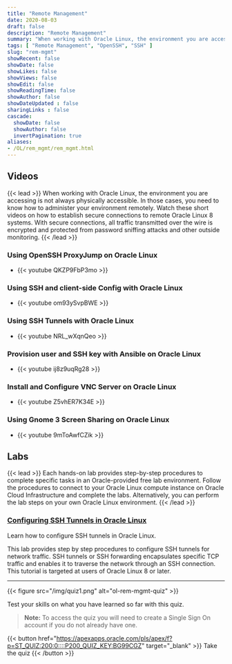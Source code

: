 ```yaml
---
title: "Remote Management"
date: 2020-08-03
draft: false
description: "Remote Management"
summary: "When working with Oracle Linux, the environment you are accessing is not always physically accessible. In those cases, you need to know how to administer your environment remotely. Watch these short videos on how to establish secure connections to remote Oracle Linux 8 systems. With secure connections, all traffic transmitted over the wire is encrypted and protected from password sniffing attacks and other outside monitoring."
tags: [ "Remote Management", "OpenSSH", "SSH" ]
slug: "rem-mgmt"
showRecent: false
showDate: false
showLikes: false
showViews: false
showEdit: false
showReadingTime: false
showAuthor: false
showDateUpdated : false
sharingLinks : false
cascade:
  showDate: false
  showAuthor: false
  invertPagination: true
aliases:
- /OL/rem_mgmt/rem_mgmt.html
---
```


## Videos

{{< lead >}} When working with Oracle Linux, the environment you are accessing is not always physically accessible. In those cases, you need to know how to administer your environment remotely. Watch these short videos on how to establish secure connections to remote Oracle Linux 8 systems. With secure connections, all traffic transmitted over the wire is encrypted and protected from password sniffing attacks and other outside monitoring. {{< /lead >}}

### Using OpenSSH ProxyJump on Oracle Linux

- {{< youtube QKZP9FbP3mo >}}

### Using SSH and client-side Config with Oracle Linux

- {{< youtube om93ySvpBWE >}}

### Using SSH Tunnels with Oracle Linux

- {{< youtube NRL_wXqnQeo >}}

### Provision user and SSH key with Ansible on Oracle Linux

- {{< youtube ij8z9uqRg28 >}}

### Install and Configure VNC Server on Oracle Linux

- {{< youtube Z5vhER7K34E >}}

### Using Gnome 3 Screen Sharing on Oracle Linux

- {{< youtube 9mToAwfCZik >}}

## Labs

{{< lead >}} Each hands-on lab provides step-by-step procedures to complete specific tasks in an Oracle-provided free lab environment. Follow the procedures to connect to your Oracle Linux compute instance on Oracle Cloud Infrastructure and complete the labs. Alternatively, you can perform the lab steps on your own Oracle Linux environment. {{< /lead >}}

### [Configuring SSH Tunnels in Oracle Linux](https://luna.oracle.com/lab/d1dc0830-fe30-48d4-8e5c-d30ad525e36e)

Learn how to configure SSH tunnels in Oracle Linux.

This lab provides step by step procedures to configure SSH tunnels for network traffic. SSH tunnels or SSH forwarding encapsulates specific TCP traffic and enables it to traverse the network through an SSH connection. This tutorial is targeted at users of Oracle Linux 8 or later.

---

{{< figure src="/img/quiz1.png" alt="ol-rem-mgmt-quiz" >}}

Test your skills on what you have learned so far with this quiz.

> **Note:** To access the quiz you will need to create a Single Sign On account if you do not already have one.

{{< button href="https://apexapps.oracle.com/pls/apex/f?p=ST_QUIZ:200:0::::P200_QUIZ_KEY:BG99CGZ" target="_blank" >}}
Take the quiz
{{< /button >}}
